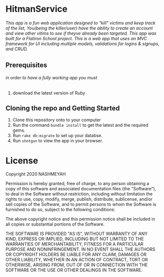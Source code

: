 # HitmanService
###### This app is a fun web application designed to "kill" victims and keep track of the list, You(being the killer/user) have the ability to create an account and view other vitims to see if theyve already been targeted. This app was built for a Flatiron School project. This is a web app that uses an MVC framework for UI including multiple models, validations for logins & signups, and CRUD.

## Prerequisites
###### in order to have a fully working app you must
1. download the latest version of Ruby


## Cloning the repo and Getting Started
1. Clone this repository onto to your computer 
1. Run the command ` bundle install ` to get the latest and the required gems. 
1. Run ` rake db:migrate ` to set up your databse. 
1. Run `shotgun` to view the app in your browser.

# License
Copyright 2020 NASHMEYAH

Permission is hereby granted, free of charge, to any person obtaining a copy of this software and associated documentation files (the "Software"), to deal in the Software without restriction, including without limitation the rights to use, copy, modify, merge, publish, distribute, sublicense, and/or sell copies of the Software, and to permit persons to whom the Software is furnished to do so, subject to the following conditions:

The above copyright notice and this permission notice shall be included in all copies or substantial portions of the Software.

THE SOFTWARE IS PROVIDED "AS IS", WITHOUT WARRANTY OF ANY KIND, EXPRESS OR IMPLIED, INCLUDING BUT NOT LIMITED TO THE WARRANTIES OF MERCHANTABILITY, FITNESS FOR A PARTICULAR PURPOSE AND NONINFRINGEMENT. IN NO EVENT SHALL THE AUTHORS OR COPYRIGHT HOLDERS BE LIABLE FOR ANY CLAIM, DAMAGES OR OTHER LIABILITY, WHETHER IN AN ACTION OF CONTRACT, TORT OR OTHERWISE, ARISING FROM, OUT OF OR IN CONNECTION WITH THE SOFTWARE OR THE USE OR OTHER DEALINGS IN THE SOFTWARE.
